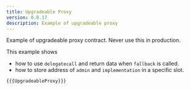 ```yaml
---
title: Upgradeable Proxy
version: 0.8.17
description: Example of upgradeable proxy
---
```


Example of upgradeable proxy contract. Never use this in production.

This example shows

- how to use `delegatecall` and return data when `fallback` is called.
- how to store address of `admin` and `implementation` in a specific slot.

```solidity
{{{UpgradeableProxy}}}
```
